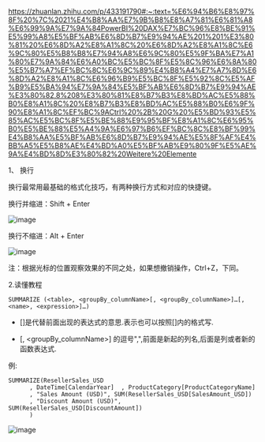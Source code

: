 https://zhuanlan.zhihu.com/p/433191790#:~:text=%E6%94%B6%E8%97%8F%20%7C%2021%E4%B8%AA%E7%9B%B8%E8%A7%81%E6%81%A8%E6%99%9A%E7%9A%84PowerBI%20DAX%E7%BC%96%E8%BE%91%E5%99%A8%E5%BF%AB%E6%8D%B7%E9%94%AE%201%201%E3%80%81%20%E6%8D%A2%E8%A1%8C%20%E6%8D%A2%E8%A1%8C%E6%9C%80%E5%B8%B8%E7%94%A8%E6%9C%80%E5%9F%BA%E7%A1%80%E7%9A%84%E6%A0%BC%E5%BC%8F%E5%8C%96%E6%8A%80%E5%B7%A7%EF%BC%8C%E6%9C%89%E4%B8%A4%E7%A7%8D%E6%8D%A2%E8%A1%8C%E6%96%B9%E5%BC%8F%E5%92%8C%E5%AF%B9%E5%BA%94%E7%9A%84%E5%BF%AB%E6%8D%B7%E9%94%AE%E3%80%82,8%208%E3%80%81%E8%B7%B3%E8%BD%AC%E5%88%B0%E8%A1%8C%20%E8%B7%B3%E8%BD%AC%E5%88%B0%E6%9F%90%E8%A1%8C%EF%BC%9ACtrl%20%2B%20G%20%E5%BD%93%E5%85%AC%E5%BC%8F%E5%BE%88%E9%95%BF%E8%A1%8C%E6%95%B0%E5%BE%88%E5%A4%9A%E6%97%B6%EF%BC%8C%E8%BF%99%E4%B8%AA%E5%BF%AB%E6%8D%B7%E9%94%AE%E5%8F%AF%E4%BB%A5%E5%B8%AE%E4%BD%A0%E5%BF%AB%E9%80%9F%E5%AE%9A%E4%BD%8D%E3%80%82%20Weitere%20Elemente

1、 换行

换行最常用最基础的格式化技巧，有两种换行方式和对应的快捷键。

换行并缩进：Shift + Enter

![image](https://github.com/NannF00/Power-BI-Note/assets/117897416/5f70dda5-cbbe-4e75-8b7a-2e0cfa2429ec)

换行不缩进：Alt + Enter

![image](https://github.com/NannF00/Power-BI-Note/assets/117897416/6784a62f-6ef4-445f-a78f-19eff48a8822)

注：根据光标的位置观察效果的不同之处，如果想撤销操作，Ctrl+Z，下同。

2.读懂教程

    SUMMARIZE (<table>, <groupBy_columnName>[, <groupBy_columnName>]…[, <name>, <expression>]…)

- []是代替前面出现的表达式的意思.表示也可以按照[]内的格式写.

- [, <groupBy_columnName>] 的逗号",",前面是新起的列名,后面是列或者新的函数表达式.

例:

    SUMMARIZE(ResellerSales_USD  
          , DateTime[CalendarYear]  , ProductCategory[ProductCategoryName]  
          , "Sales Amount (USD)", SUM(ResellerSales_USD[SalesAmount_USD])  
          , "Discount Amount (USD)", SUM(ResellerSales_USD[DiscountAmount])  
          )  

![image](https://github.com/NannF00/Power-BI-Note/assets/117897416/75d585d0-2e10-4761-b4c1-9ade1c761bca)



